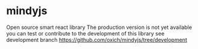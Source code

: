 # mindyjs
Open source smart react library
The production version is not yet available
you can test or contribute to the development of this library see development branch
https://github.com/oxich/mindyjs/tree/development
